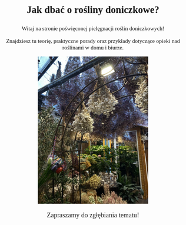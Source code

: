 <p align="center" style="font-family: 'Georgia', 'Times New Roman', serif; font-size: 1.9em; font-weight: bold;">
Jak dbać o rośliny doniczkowe?
<p align="center" style="font-family: 'Georgia', 'Times New Roman', serif; font-size: 1.1em;">
Witaj na stronie poświęconej pielęgnacji roślin doniczkowych!
<p align="center" style="font-family: 'Georgia', 'Times New Roman', serif; font-size: 1.1em;">
Znajdziesz tu teorię, praktyczne porady oraz przykłady dotyczące opieki nad roślinami w domu i biurze.
</p>
<p align="center">
  <img src="img/kwiaciarnia.jpg" alt="Opis" width="300"/>
</p>
<p align="center" style="font-family: 'Georgia', 'Times New Roman', serif; font-size: 1.3em;">
Zapraszamy do zgłębiania tematu!
</p>
